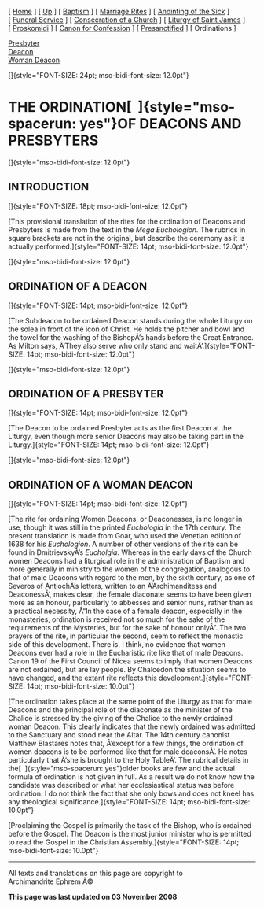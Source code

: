 \[ [Home](index.md) \] \[ [Up](eucholog.md) \]
\[ [Baptism](baptism.md) \] \[ [Marriage Rites](marriage.md) \]
\[ [Anointing of the Sick](anointin.md) \]
\[ [Funeral Service](funeral.md) \]
\[ [Consecration of a Church](dedic-int.md) \]
\[ [Liturgy of Saint James](lit-james.md) \]
\[ [Proskomidi](proskomidi.md) \]
\[ [Canon for Confession](canon_for_confession.md) \]
\[ [Presanctified](presanctified.md) \] \[ Ordinations \]

[Presbyter](presbyter.md)\
[Deacon](deacon.md)\
[Woman Deacon](woman_deacon.md)

[]{style="FONT-SIZE: 24pt; mso-bidi-font-size: 12.0pt"}

THE ORDINATION[  ]{style="mso-spacerun: yes"}OF DEACONS AND PRESBYTERS
======================================================================

[]{style="mso-bidi-font-size: 12.0pt"}

INTRODUCTION
------------

[]{style="FONT-SIZE: 18pt; mso-bidi-font-size: 12.0pt"}

[This provisional translation of the rites for the ordination of Deacons
and Presbyters is made from the text in the *Mega Euchologion.* The
rubrics in square brackets are not in the original, but describe the
ceremony as it is actually
performed.]{style="FONT-SIZE: 14pt; mso-bidi-font-size: 12.0pt"}

[]{style="mso-bidi-font-size: 12.0pt"}

ORDINATION OF A DEACON
----------------------

[]{style="FONT-SIZE: 14pt; mso-bidi-font-size: 12.0pt"}

[The Subdeacon to be ordained Deacon stands during the whole Liturgy on
the solea in front of the icon of Christ. He holds the pitcher and bowl
and the towel for the washing of the BishopÂ’s hands before the Great
Entrance. As Milton says, Â‘They also serve who only stand and
waitÂ’.]{style="FONT-SIZE: 14pt; mso-bidi-font-size: 12.0pt"}

[]{style="mso-bidi-font-size: 12.0pt"}

ORDINATION OF A PRESBYTER
-------------------------

[]{style="FONT-SIZE: 14pt; mso-bidi-font-size: 12.0pt"}

[The Deacon to be ordained Presbyter acts as the first Deacon at the
Liturgy, even though more senior Deacons may also be taking part in the
Liturgy.]{style="FONT-SIZE: 14pt; mso-bidi-font-size: 12.0pt"}

[]{style="mso-bidi-font-size: 12.0pt"}

ORDINATION OF A WOMAN DEACON
----------------------------

[]{style="FONT-SIZE: 14pt; mso-bidi-font-size: 12.0pt"}

[The rite for ordaining Women Deacons, or Deaconesses, is no longer in
use, though it was still in the printed *Euchologia* in the 17th
century. The present translation is made from Goar, who used the
Venetian edition of 1638 for his *Euchologion*. A number of other
versions of the rite can be found in DmitrievskyÂ’s *Eucholgia.* Whereas
in the early days of the Church women Deacons had a liturgical role in
the administration of Baptism and more generally in ministry to the
women of the congregation, analogous to that of male Deacons with regard
to the men, by the sixth century, as one of Severos of AntiochÂ’s
letters, written to an Â‘Archimanditess and DeaconessÂ’, makes clear,
the female diaconate seems to have been given more as an honour,
particularly to abbesses and senior nuns, rather than as a practical
necessity, Â“In the case of a female deacon, especially in the
monasteries, ordination is received not so much for the sake of the
requirements of the Mysteries, but for the sake of honour onlyÂ”. The
two prayers of the rite, in particular the second, seem to reflect the
monastic side of this development. There is, I think, no evidence that
women Deacons ever had a role in the Eucharistic rite like that of male
Deacons. Canon 19 of the First Council of Nicea seems to imply that
women Deacons are not ordained, but are lay people. By Chalcedon the
situation seems to have changed, and the extant rite reflects this
development.]{style="FONT-SIZE: 14pt; mso-bidi-font-size: 10.0pt"}

[The ordination takes place at the same point of the Liturgy as that for
male Deacons and the principal role of the diaconate as the minister of
the Chalice is stressed by the giving of the Chalice to the newly
ordained woman Deacon. This clearly indicates that the newly ordained
was admitted to the Sanctuary and stood near the Altar. The 14th century
canonist Matthew Blastares notes that, Â’except for a few things, the
ordination of women deacons is to be performed like that for male
deaconsÂ’. He notes particularly that Â‘she is brought to the Holy
TableÂ’. The rubrical details in the[  ]{style="mso-spacerun: yes"}older
books are few and the actual formula of ordination is not given in full.
As a result we do not know how the candidate was described or what her
ecclesiastical status was before ordination. I do not think the fact
that she only bows and does not kneel has any theological
significance.]{style="FONT-SIZE: 14pt; mso-bidi-font-size: 10.0pt"}

[Proclaiming the Gospel is primarily the task of the Bishop, who is
ordained before the Gospel. The Deacon is the most junior minister who
is permitted to read the Gospel in the Christian
Assembly.]{style="FONT-SIZE: 14pt; mso-bidi-font-size: 10.0pt"}

------------------------------------------------------------------------

All texts and translations on this page are copyright to\
Archimandrite Ephrem Â©

**This page was last updated on 03 November 2008**
